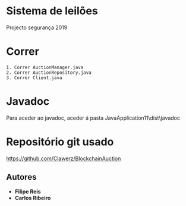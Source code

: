 # Sistema de leilões

Projecto segurança 2019
# Correr

	1. Correr AuctionManager.java
	2. Correr AuctionRepository.java
	3. Correr Client.java

# Javadoc

Para aceder ao javadoc, aceder á pasta JavaApplication11\dist\javadoc

# Repositório git usado

https://github.com/Clawerz/BlockchainAuction


## Autores

* **Filipe Reis**
* **Carlos Ribeiro**

